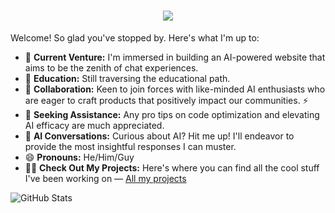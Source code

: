   <h1 align="center">
     <img src="https://readme-typing-svg.herokuapp.com?font=Bungee+Tint&size=30&pause=1000&color=000000&center=true&vCenter=true&width=440&lines=%F0%9F%8E%89%F0%9F%91%8B+Hi+there!+%F0%9F%91%8B%F0%9F%8E%89;%E2%9D%A4%EF%B8%8F%F0%9F%98%8D+I'm+ngoctuanai+%E2%9D%A4%EF%B8%8F%F0%9F%98%8D">  
  </h1>

Welcome! So glad you've stopped by. Here's what I'm up to:

- 🔭 **Current Venture:** I'm immersed in building an AI-powered website that aims to be the zenith of chat experiences.
- 🌱 **Education:** Still traversing the educational path.
- 👯 **Collaboration:** Keen to join forces with like-minded AI enthusiasts who are eager to craft products that positively impact our communities. ⚡
- 🤔 **Seeking Assistance:** Any pro tips on code optimization and elevating AI efficacy are much appreciated.
- 💬 **AI Conversations:** Curious about AI? Hit me up! I'll endeavor to provide the most insightful responses I can muster.
- 😄 **Pronouns:** He/Him/Guy
- 💁‍♂️ **Check Out My Projects:** Here's where you can find all the cool stuff I've been working on — [All my projects](https://chokiproai.github.io/project)

![GitHub Stats](https://github-readme-stats.vercel.app/api?username=chokiproai&show_icons=true&theme=transparent)

